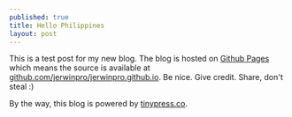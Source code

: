 ```yaml
---
published: true
title: Hello Philippines
layout: post
---
```

This is a test post for my new blog. The blog is hosted on [Github Pages](http://pages.github.com/) which means the source is available at [github.com/jerwinpro/jerwinpro.github.io](http://github.com/jerwinpro/jerwinpro.github.io). Be nice. Give credit. Share, don't steal :)

By the way, this blog is powered by [tinypress.co](https://tinypress.co).
